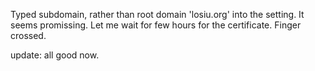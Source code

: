 
Typed subdomain, rather than root domain 'losiu.org' into the setting. It seems promissing. Let me wait for few hours for the certificate. Finger crossed.

update: all good now. 